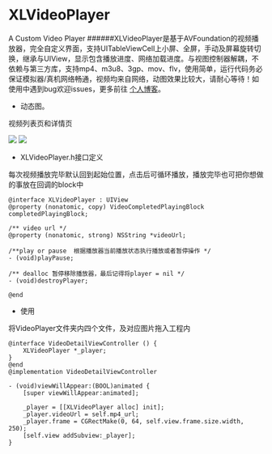 # XLVideoPlayer
A Custom Video Player
######XLVideoPlayer是基于AVFoundation的视频播放器，完全自定义界面，支持UITableViewCell上小屏、全屏，手动及屏幕旋转切换，继承与UIView，显示包含播放进度、网络加载进度。与视图控制器解耦，不依赖与第三方库，支持mp4、m3u8、3gp、mov、flv，使用简单，运行代码务必保证模拟器/真机网络畅通，视频均来自网络，动图效果比较大，请耐心等待！如使用中遇到bug欢迎issues，更多前往 [个人博客](http://www.jianshu.com/users/edad244257e2/latest_articles)。
- 动态图。

视频列表页和详情页

![](https://github.com/ShelinShelin/XLVideoPlayer/blob/master/gif/Untitled_2.gif)
![](https://github.com/ShelinShelin/XLVideoPlayer/blob/master/gif/Untitled_4.gif)
- XLVideoPlayer.h接口定义

每次视频播放完毕默认回到起始位置，点击后可循环播放，播放完毕也可把你想做的事放在回调的block中
```
@interface XLVideoPlayer : UIView
@property (nonatomic, copy) VideoCompletedPlayingBlock completedPlayingBlock;

/** video url */
@property (nonatomic, strong) NSString *videoUrl;

/**play or pause  根据播放器当前播放状态执行播放或者暂停操作 */
- (void)playPause;

/** dealloc 暂停移除播放器，最后记得将player = nil */
- (void)destroyPlayer;

@end
```
- 使用

将VideoPlayer文件夹内四个文件，及对应图片拖入工程内
```
@interface VideoDetailViewController () {
    XLVideoPlayer *_player;
}
@end
@implementation VideoDetailViewController

- (void)viewWillAppear:(BOOL)animated {
    [super viewWillAppear:animated];
    
    _player = [[XLVideoPlayer alloc] init];
    _player.videoUrl = self.mp4_url;
    _player.frame = CGRectMake(0, 64, self.view.frame.size.width, 250);
    [self.view addSubview:_player];
}
```



